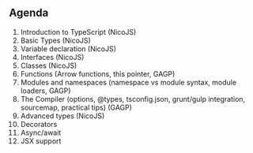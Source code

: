 ## Agenda

1. Introduction to TypeScript (NicoJS)
1. Basic Types (NicoJS)
1. Variable declaration (NicoJS)
1. Interfaces (NicoJS)
1. Classes (NicoJS)
1. Functions (Arrow functions, this pointer, GAGP)
1. Modules and namespaces (namespace vs module syntax, module loaders, GAGP)
1. The Compiler (options, @types, tsconfig.json, grunt/gulp integration, sourcemap, practical tips) (GAGP)
1. Advanced types (NicoJS)
1. Decorators
1. Async/await
1. JSX support
